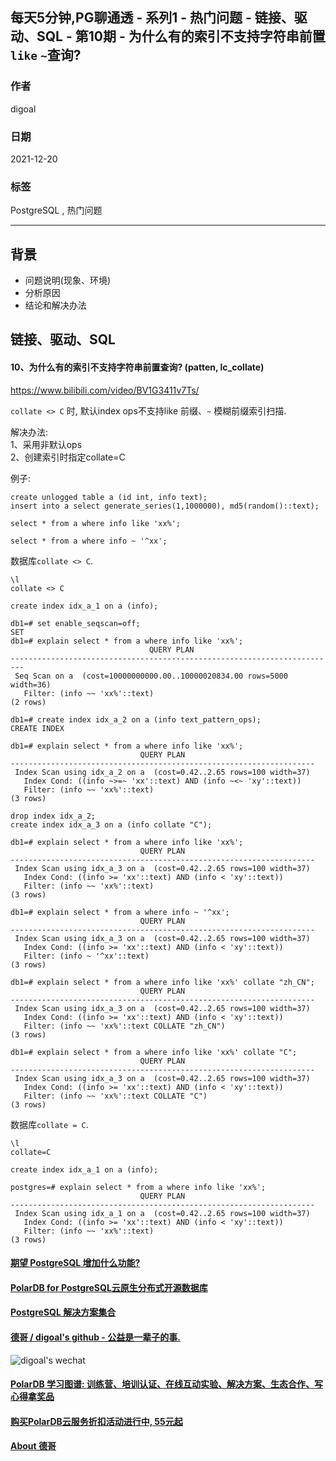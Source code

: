 ## 每天5分钟,PG聊通透 - 系列1 - 热门问题 - 链接、驱动、SQL - 第10期 - 为什么有的索引不支持字符串前置`like` `~`查询? 
                              
### 作者                              
digoal                              
                              
### 日期                              
2021-12-20                            
                              
### 标签                           
PostgreSQL , 热门问题           
                            
----                            
                            
## 背景         
- 问题说明(现象、环境)  
- 分析原因  
- 结论和解决办法  
      
## 链接、驱动、SQL       
      
#### 10、为什么有的索引不支持字符串前置查询? (patten, lc_collate)       
https://www.bilibili.com/video/BV1G3411v7Ts/   
  
`collate <> C` 时, 默认index ops不支持like 前缀、`~` 模糊前缀索引扫描.  
  
解决办法:  
1、采用非默认ops   
2、创建索引时指定collate=C   
  
例子:  
  
```  
create unlogged table a (id int, info text);  
insert into a select generate_series(1,1000000), md5(random()::text);  
  
select * from a where info like 'xx%';   
  
select * from a where info ~ '^xx';   
```  
  
数据库`collate <> C`.   
  
```  
\l   
collate <> C   
  
create index idx_a_1 on a (info);   
  
db1=# set enable_seqscan=off;   
SET   
db1=# explain select * from a where info like 'xx%';   
                               QUERY PLAN                                  
-------------------------------------------------------------------------  
 Seq Scan on a  (cost=10000000000.00..10000020834.00 rows=5000 width=36)  
   Filter: (info ~~ 'xx%'::text)  
(2 rows)  
  
db1=# create index idx_a_2 on a (info text_pattern_ops);   
CREATE INDEX  
  
db1=# explain select * from a where info like 'xx%';   
                             QUERY PLAN                               
--------------------------------------------------------------------  
 Index Scan using idx_a_2 on a  (cost=0.42..2.65 rows=100 width=37)  
   Index Cond: ((info ~>=~ 'xx'::text) AND (info ~<~ 'xy'::text))  
   Filter: (info ~~ 'xx%'::text)  
(3 rows)  
  
drop index idx_a_2;  
create index idx_a_3 on a (info collate "C");   
  
db1=# explain select * from a where info like 'xx%';   
                             QUERY PLAN                               
--------------------------------------------------------------------  
 Index Scan using idx_a_3 on a  (cost=0.42..2.65 rows=100 width=37)  
   Index Cond: ((info >= 'xx'::text) AND (info < 'xy'::text))  
   Filter: (info ~~ 'xx%'::text)  
(3 rows)  
  
db1=# explain select * from a where info ~ '^xx';   
                             QUERY PLAN                               
--------------------------------------------------------------------  
 Index Scan using idx_a_3 on a  (cost=0.42..2.65 rows=100 width=37)  
   Index Cond: ((info >= 'xx'::text) AND (info < 'xy'::text))  
   Filter: (info ~ '^xx'::text)  
(3 rows)  
  
db1=# explain select * from a where info like 'xx%' collate "zh_CN";  
                             QUERY PLAN                               
--------------------------------------------------------------------  
 Index Scan using idx_a_3 on a  (cost=0.42..2.65 rows=100 width=37)  
   Index Cond: ((info >= 'xx'::text) AND (info < 'xy'::text))  
   Filter: (info ~~ 'xx%'::text COLLATE "zh_CN")  
(3 rows)  
  
db1=# explain select * from a where info like 'xx%' collate "C";  
                             QUERY PLAN                               
--------------------------------------------------------------------  
 Index Scan using idx_a_3 on a  (cost=0.42..2.65 rows=100 width=37)  
   Index Cond: ((info >= 'xx'::text) AND (info < 'xy'::text))  
   Filter: (info ~~ 'xx%'::text COLLATE "C")  
(3 rows)  
```  
  
数据库`collate = C`.   
  
```  
\l  
collate=C  
  
create index idx_a_1 on a (info);   
  
postgres=# explain select * from a where info like 'xx%';  
                             QUERY PLAN                               
--------------------------------------------------------------------  
 Index Scan using idx_a_1 on a  (cost=0.42..2.65 rows=100 width=37)  
   Index Cond: ((info >= 'xx'::text) AND (info < 'xy'::text))  
   Filter: (info ~~ 'xx%'::text)  
(3 rows)  
```  
  
  
#### [期望 PostgreSQL 增加什么功能?](https://github.com/digoal/blog/issues/76 "269ac3d1c492e938c0191101c7238216")
  
  
#### [PolarDB for PostgreSQL云原生分布式开源数据库](https://github.com/ApsaraDB/PolarDB-for-PostgreSQL "57258f76c37864c6e6d23383d05714ea")
  
  
#### [PostgreSQL 解决方案集合](https://yq.aliyun.com/topic/118 "40cff096e9ed7122c512b35d8561d9c8")
  
  
#### [德哥 / digoal's github - 公益是一辈子的事.](https://github.com/digoal/blog/blob/master/README.md "22709685feb7cab07d30f30387f0a9ae")
  
  
![digoal's wechat](../pic/digoal_weixin.jpg "f7ad92eeba24523fd47a6e1a0e691b59")
  
  
#### [PolarDB 学习图谱: 训练营、培训认证、在线互动实验、解决方案、生态合作、写心得拿奖品](https://www.aliyun.com/database/openpolardb/activity "8642f60e04ed0c814bf9cb9677976bd4")
  
  
#### [购买PolarDB云服务折扣活动进行中, 55元起](https://www.aliyun.com/activity/new/polardb-yunparter?userCode=bsb3t4al "e0495c413bedacabb75ff1e880be465a")
  
  
#### [About 德哥](https://github.com/digoal/blog/blob/master/me/readme.md "a37735981e7704886ffd590565582dd0")
  
